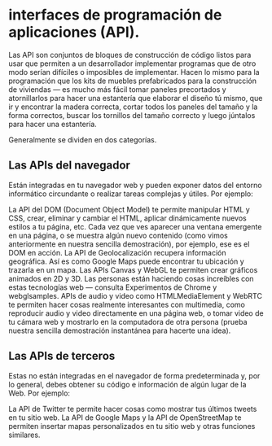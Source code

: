 # interfaces de programación de aplicaciones (API).

Las API son conjuntos de bloques de construcción de código listos para usar que permiten a un desarrollador implementar programas que de otro modo serían difíciles o imposibles de implementar. Hacen lo mismo para la programación que los kits de muebles prefabricados para la construcción de viviendas — es mucho más fácil tomar paneles precortados y atornillarlos para hacer una estantería que elaborar el diseño tú mismo, que ir y encontrar la madera correcta, cortar todos los paneles del tamaño y la forma correctos, buscar los tornillos del tamaño correcto y luego júntalos para hacer una estantería.


Generalmente se dividen en dos categorías.

## Las APIs del navegador 
Están integradas en tu navegador web y pueden exponer datos del entorno informático circundante o realizar tareas complejas y útiles. Por ejemplo:

La API del DOM (Document Object Model) te permite manipular HTML y CSS, crear, eliminar y cambiar el HTML, aplicar dinámicamente nuevos estilos a tu página, etc. Cada vez que ves aparecer una ventana emergente en una página, o se muestra algún nuevo contenido (como vimos anteriormente en nuestra sencilla demostración), por ejemplo, ese es el DOM en acción.
La API de Geolocalización recupera información geográfica. Así es como Google Maps puede encontrar tu ubicación y trazarla en un mapa.
Las APIs Canvas y WebGL te permiten crear gráficos animados en 2D y 3D. Las personas están haciendo cosas increíbles con estas tecnologías web — consulta Experimentos de Chrome y webglsamples.
APIs de audio y video como HTMLMediaElement y WebRTC te permiten hacer cosas realmente interesantes con multimedia, como reproducir audio y video directamente en una página web, o tomar video de tu cámara web y mostrarlo en la computadora de otra persona (prueba nuestra sencilla demostración instantánea para hacerte una idea).

## Las APIs de terceros 
Estas no están integradas en el navegador de forma predeterminada y, por lo general, debes obtener su código e información de algún lugar de la Web. Por ejemplo:

La API de Twitter te permite hacer cosas como mostrar tus últimos tweets en tu sitio web.
La API de Google Maps y la API de OpenStreetMap te permiten insertar mapas personalizados en tu sitio web y otras funciones similares.